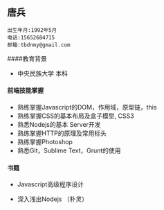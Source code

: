 ## 唐兵

`出生年月:1992年5月`   
`电话:15652684715`   
`邮箱:tbdnmy@gmail.com`   

####教育背景

* 中央民族大学 本科

#### 前端技能掌握
* 熟练掌握Javascript的DOM，作用域，原型链，this
* 熟练掌握CSS的基本布局及盒子模型, CSS3
* 熟悉Nodejs的基本 Server开发
* 熟练掌握HTTP的原理及常用标头
* 熟练掌握Photoshop
* 熟悉Git，Sublime Text，Grunt的使用

#### 书籍
* Javascript高级程序设计


* 深入浅出Nodejs （朴灵）

